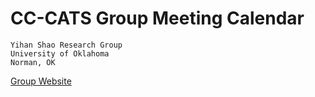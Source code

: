 # CC-CATS Group Meeting Calendar 

    Yihan Shao Research Group
    University of Oklahoma
    Norman, OK 

[Group Website](https://sites.google.com/view/ccats-group)
